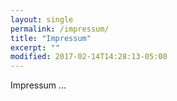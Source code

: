 ```yaml
---
layout: single
permalink: /impressum/
title: "Impressum"
excerpt: ""
modified: 2017-02-14T14:28:13-05:00
---
```


Impressum ...
